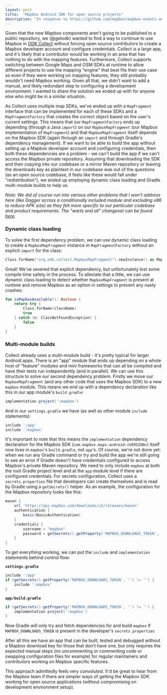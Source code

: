 ```yaml
---
layout: post
title:  "Mapbox Android SDK for open source projects"
description: "In response to https://github.com/mapbox/mapbox-events-android/issues/563"
---
```


Given that the new Mapbox components aren't going to be published to a public repository, we (@getodk) wanted to find a way to continue to use Mapbox in [ODK Collect](https://github.com/getodk/collect) without forcing open source contributors to create a Mapbox developer account and configure credentials. Collect is a large app, and it's likely that a contributor would be working in an area that has nothing to do with the mapping features. Furthermore, Collect supports switching between Google Maps and OSM SDKs at runtime to allow different projects to use the mapping "engine" that best fits their use case so even if they were working on mapping features, they still probably wouldn't need Mapbox working. Given all that, we didn't want to add a manual, and likely redundant step to configuring a development environment. I wanted to share the solution we ended up with for anyone else who might be in a similar situation.

As Collect uses multiple map SDKs, we've ended up with a `MapFragment` interface that can be implemented for each of these SDKs and a `MapFragmentFactory` that creates the correct object based on the user's current settings. This means that our `MapFragmentFactory` ends up depending (through a Java `import`) on our `MapboxMapFragment` (our Mapbox implementation of `MapFragment`) and that `MapboxMapFragment` itself depends on the Mapbox SDK (again through an `import` and through Gradle's dependency management). If we want to be able to build the app without setting up a Mapbox developer account and configuring credentials, then both these dependencies are a problem - we can't build the app if we can't access the Mapbox private repository. Assuming that downloading the SDK and then copying into our codebase or a mirror Maven repository or leaving the downloads key as plaintext in our codebase was out of the questions (as an open source codebase, it feels like these would fall under "redistribution"), we ended up employing dynamic class loading and Gradle multi-module builds to help us. 

*Note: We did of course run into various other problems that I won't address here (like Dagger across a conditionally included module and excluding x86 to reduce APK size) as they felt more specific to our particular codebase and product requirements. The "warts and all" changeset can be found [here](https://github.com/getodk/collect/pull/5141).*

### Dynamic class loading

To solve the first dependency problem, we can use dynamic class loading to create a `MapboxMapFragment` instance in `MapFragmentFactory` without an explicit `import` for the class:

```kotlin
Class.forName("org.odk.collect.MapboxMapFragment").newInstance() as MapboxMapFragment
```

Great! We've severed that explicit dependency, but unfortunately lost some compile time safety in the process. To alleviate that a little, we can use dynamic class loading to detect whether `MapboxMapFragment` is present at runtime and remove Mapbox as an option in settings to prevent any nasty crashes:

```kotlin
fun isMapboxAvailable(): Boolean {
    return try {
        Class.forName(className)
        true
    } catch (e: ClassNotFoundException) {
        false
    }
}
```

### Multi-module builds

Collect already uses a multi-module build - it's pretty typical for larger Android apps. There is an "app" module that ends up depending on a whole host of "feature" modules and mini frameworks that can all be compiled and have their tests run independently (and in parallel). We can use this structure to solve our second dependency problem. Firstly we move our `MapboxMapFragment` (and any other code that uses the Mapbox SDK) to a new `mapbox` module. This means we end up with a dependency declaration like this in our app module's `build.gradle`:

```groovy
implementation project(':mapbox')
```

And in our `settings.gradle` we have (as well as other module `include` statements):

```groovy
include ':app'
include ':mapbox'
```

It's important to note that this means the `implementation` dependency declaration for the Mapbox SDK (`com.mapbox.maps:android:<VERSION>`) itself now lives in `mapbox`'s `build.gradle`, not `app`'s. Of course, we're not done yet: when we run any Gradle command or try and build the app we're still going to see an error if Gradle doesn't have credentials configured to access Mapbox's private Maven repository. We need to only include `mapbox` at both the root Gradle project level and at the `app` module level if there are configured credentials. For secrets configuration, Collect uses a `secrets.properties` file that developers can create themselves and is read by Gradle using a `getSecrets()` helper. As an example, the configuration for the Mapbox repository looks like this:

```groovy
maven {
    url 'https://api.mapbox.com/downloads/v2/releases/maven'
    authentication {
        basic(BasicAuthentication)
    }
    credentials {
        username = "mapbox"
        password = getSecrets().getProperty('MAPBOX_DOWNLOADS_TOKEN', '')
    }
}
```

To get everything working, we can put the `include` and `implementation` statements behind control flow:

**`settings.gradle`**

```groovy
include ':app'
if (getSecrets().getProperty('MAPBOX_DOWNLOADS_TOKEN', '') != '') {
    include ':mapbox'
}
```

**`app/build.gradle`**

```groovy
if (getSecrets().getProperty('MAPBOX_DOWNLOADS_TOKEN', '') != '') {
    implementation project(':mapbox')
}
```

Now Gradle will only try and fetch dependencies for and build `mapbox` if `MAPBOX_DOWNLOADS_TOKEN` is present in the developer's `secrets.properties` 

After all this we have an app that can be built, tested and debugged without a Mapbox download key for those that don't have one, but only requires the expected manual steps (no uncommenting or commenting code or swapping configuration files for example) for regular maintainers and contributors working on Mapbox specific features.

This approach admittedly feels very convoluted. It'd be great to hear from the Mapbox team if there are simpler ways of getting the Mapbox SDK working for open source applications (without compromising on development environment setup).